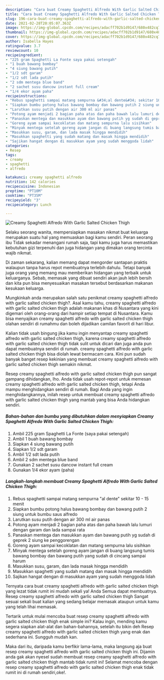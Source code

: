 ```yaml
---
description: "Cara buat Creamy Spaghetti Alfredo With Garlic Salted Chicken Thigh yang nikmat dan Mudah Dibuat"
title: "Cara buat Creamy Spaghetti Alfredo With Garlic Salted Chicken Thigh yang nikmat dan Mudah Dibuat"
slug: 196-cara-buat-creamy-spaghetti-alfredo-with-garlic-salted-chicken-thigh-yang-nikmat-dan-mudah-dibuat
date: 2021-02-28T20:05:07.363Z
image: https://img-global.cpcdn.com/recipes/adacff702b1d9147/680x482cq70/creamy-spaghetti-alfredo-with-garlic-salted-chicken-thigh-foto-resep-utama.jpg
thumbnail: https://img-global.cpcdn.com/recipes/adacff702b1d9147/680x482cq70/creamy-spaghetti-alfredo-with-garlic-salted-chicken-thigh-foto-resep-utama.jpg
cover: https://img-global.cpcdn.com/recipes/adacff702b1d9147/680x482cq70/creamy-spaghetti-alfredo-with-garlic-salted-chicken-thigh-foto-resep-utama.jpg
author: Isabella Hayes
ratingvalue: 3.7
reviewcount: 10
recipeingredient:
- "225 gram Spaghetti La Fonte saya pakai setengah"
- "1 buah bawang bombay"
- "4 siung bawang putih"
- "1/2 sdt garam"
- "1/2 sdt lada putih"
- "2 sdm mentega blue band"
- "2 sachet susu dancow instant full cream"
- "1/4 ekor ayam paha"
recipeinstructions:
- "Rebus spaghetti sampai matang sempurna &#34;al dente&#34; sekitar 10 - 15 menit"
- "Siapkan bumbu potong halus bawang bombay dan bawang putih 2 siung untuk bumbu saus alfredo"
- "Larutkan susu putih dengan air 300 ml air panas"
- "Potong ayam menjadi 2 bagian paha atas dan paha bawah lalu lumuri dengan garam dan lada sampai rata"
- "Panaskan mentega dan masukkan ayam dan bawang putih yg sudah di geprek 2 siung ke penggorengan"
- "Goreng ayam sampai kecoklatan dan matang sempurna lalu sisihkan"
- "Minyak mentega setelah goreng ayam jangan di buang langsung tumis bawang bombay dan bawang putih yang sudah di cincang sampai harum"
- "Masukkan susu, garam, dan lada masak hingga mendidih"
- "Masukkan spaghetti yang sudah matang dan masak hingga mendidih"
- "Sajikan hangat dengan di masukkan ayam yang sudah menggoda lidah"
categories:
- Resep
tags:
- creamy
- spaghetti
- alfredo

katakunci: creamy spaghetti alfredo 
nutrition: 142 calories
recipecuisine: Indonesian
preptime: "PT10M"
cooktime: "PT35M"
recipeyield: "3"
recipecategory: Lunch

---
```



![Creamy Spaghetti Alfredo With Garlic Salted Chicken Thigh](https://img-global.cpcdn.com/recipes/adacff702b1d9147/680x482cq70/creamy-spaghetti-alfredo-with-garlic-salted-chicken-thigh-foto-resep-utama.jpg)

Selaku seorang wanita, mempersiapkan masakan nikmat buat keluarga merupakan suatu hal yang memuaskan bagi kamu sendiri. Peran seorang ibu Tidak sekadar menangani rumah saja, tapi kamu juga harus memastikan kebutuhan gizi terpenuhi dan juga hidangan yang dimakan orang tercinta wajib nikmat.

Di zaman  sekarang, kalian memang dapat mengorder santapan praktis walaupun tanpa harus repot membuatnya terlebih dahulu. Tetapi banyak juga orang yang memang mau memberikan hidangan yang terbaik untuk keluarganya. Sebab, memasak yang dibuat sendiri akan jauh lebih bersih dan kita pun bisa menyesuaikan masakan tersebut berdasarkan makanan kesukaan keluarga. 



Mungkinkah anda merupakan salah satu penikmat creamy spaghetti alfredo with garlic salted chicken thigh?. Asal kamu tahu, creamy spaghetti alfredo with garlic salted chicken thigh adalah makanan khas di Nusantara yang kini digemari oleh orang-orang dari hampir setiap tempat di Nusantara. Kamu bisa menyajikan creamy spaghetti alfredo with garlic salted chicken thigh olahan sendiri di rumahmu dan boleh dijadikan camilan favorit di hari libur.

Kalian tidak usah bingung jika kamu ingin menyantap creamy spaghetti alfredo with garlic salted chicken thigh, karena creamy spaghetti alfredo with garlic salted chicken thigh tidak sulit untuk dicari dan juga anda pun dapat membuatnya sendiri di rumah. creamy spaghetti alfredo with garlic salted chicken thigh bisa diolah lewat bermacam cara. Kini pun sudah banyak banget resep kekinian yang membuat creamy spaghetti alfredo with garlic salted chicken thigh semakin nikmat.

Resep creamy spaghetti alfredo with garlic salted chicken thigh pun sangat gampang dihidangkan, lho. Anda tidak usah repot-repot untuk memesan creamy spaghetti alfredo with garlic salted chicken thigh, tetapi Anda mampu menghidangkan sendiri di rumah. Bagi Anda yang ingin menghidangkannya, inilah resep untuk membuat creamy spaghetti alfredo with garlic salted chicken thigh yang mantab yang bisa Anda hidangkan sendiri.

<!--inarticleads1-->

##### Bahan-bahan dan bumbu yang dibutuhkan dalam menyiapkan Creamy Spaghetti Alfredo With Garlic Salted Chicken Thigh:

1. Ambil 225 gram Spaghetti La Fonte (saya pakai setengah)
1. Ambil 1 buah bawang bombay
1. Siapkan 4 siung bawang putih
1. Siapkan 1/2 sdt garam
1. Ambil 1/2 sdt lada putih
1. Ambil 2 sdm mentega blue band
1. Gunakan 2 sachet susu dancow instant full cream
1. Gunakan 1/4 ekor ayam (paha)




<!--inarticleads2-->

##### Langkah-langkah membuat Creamy Spaghetti Alfredo With Garlic Salted Chicken Thigh:

1. Rebus spaghetti sampai matang sempurna &#34;al dente&#34; sekitar 10 - 15 menit
1. Siapkan bumbu potong halus bawang bombay dan bawang putih 2 siung untuk bumbu saus alfredo
1. Larutkan susu putih dengan air 300 ml air panas
1. Potong ayam menjadi 2 bagian paha atas dan paha bawah lalu lumuri dengan garam dan lada sampai rata
1. Panaskan mentega dan masukkan ayam dan bawang putih yg sudah di geprek 2 siung ke penggorengan
1. Goreng ayam sampai kecoklatan dan matang sempurna lalu sisihkan
1. Minyak mentega setelah goreng ayam jangan di buang langsung tumis bawang bombay dan bawang putih yang sudah di cincang sampai harum
1. Masukkan susu, garam, dan lada masak hingga mendidih
1. Masukkan spaghetti yang sudah matang dan masak hingga mendidih
1. Sajikan hangat dengan di masukkan ayam yang sudah menggoda lidah




Ternyata cara buat creamy spaghetti alfredo with garlic salted chicken thigh yang lezat tidak rumit ini mudah sekali ya! Anda Semua dapat membuatnya. Resep creamy spaghetti alfredo with garlic salted chicken thigh Sangat sesuai sekali buat kalian yang sedang belajar memasak ataupun untuk kamu yang telah lihai memasak.

Tertarik untuk mulai mencoba buat resep creamy spaghetti alfredo with garlic salted chicken thigh enak simple ini? Kalau ingin, mending kamu segera siapkan alat-alat dan bahan-bahannya, setelah itu bikin deh Resep creamy spaghetti alfredo with garlic salted chicken thigh yang enak dan sederhana ini. Sungguh mudah kan. 

Maka dari itu, daripada kamu berfikir lama-lama, maka langsung aja buat resep creamy spaghetti alfredo with garlic salted chicken thigh ini. Dijamin anda gak akan nyesel sudah membuat resep creamy spaghetti alfredo with garlic salted chicken thigh mantab tidak rumit ini! Selamat mencoba dengan resep creamy spaghetti alfredo with garlic salted chicken thigh enak tidak rumit ini di rumah sendiri,oke!.

